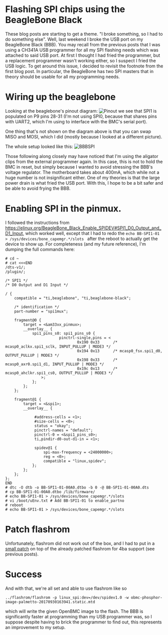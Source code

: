 # Flashing SPI chips using the BeagleBone Black

These blog posts are starting to get a theme.
"I broke something, so I had to do something else".
Well, last weekend I broke the USB port on my BeagleBone Black
(BBB). You may recall from the previous posts that I
was using a CH341A USB programmer for all my SPI flashing
needs which was attached to said USB port. At first
I thought I had fried the programmer, but a replacement
programmer wasn't working either, so I suspect I fried the
USB logic. To get around this issue, I decided to revisit
the footnote from the first blog post. In particular,
the BeagleBone has two SPI masters that in theory
should be usable for all my programming needs.

# Wiring up the beaglebone

Looking at the beaglebone's pinout diagram:
![Pinout](https://graycat.io/wp-content/uploads/2015/04/beaglebone_pinout1.png)
we see that SPI1 is populated on P9 pins 28-31
(I'm not using SPI0, because that shares pins
with UART2, which I'm using to interface with
the BMC's serial port).

One thing that's not shown on the diagram above is
that you can swap MISO and MOSI, which I did (mostly
because I looked at a different picture).

The whole setup looked like this:
![BBBSPI](images/BBBSPI.jpg)

Those following along closely may have noticed that I'm
using the aligator clips from the external programmer again.
In this case, this is not to hold the BMC in reset, but simply
because I wanted to avoid stressing the BBB's voltage regulator.
The motherboard takes about 400mA, which while not a huge number
is not insignificant either. One of my theories is that the large
power drain is what fried the USB port. With this, I hope to be
a bit safer and be able to avoid frying the BBB.

# Enabling SPI in the pinmux.

I followed the instructions from https://elinux.org/BeagleBone_Black_Enable_SPIDEV#SPI1_D0_Output_and_D1_Input,
which worked well, except that I had to redo the `echo BB-SPI1-01 > /sys/devices/bone_capemgr.*/slots
` after the reboot to actually get the device to show up. For completeness (and my future reference),
 I'm dumping the full commands here:

```
# cd ~
# cat <<<END
/dts-v1/;
/plugin/;

/* SPI1 */
/* D0 Output and D1 Input */

/ {
    compatible = "ti,beaglebone", "ti,beaglebone-black";

    /* identification */
    part-number = "spi1mux";

    fragment@0 {
        target = <&am33xx_pinmux>;
        __overlay__ {
            spi1_pins_s0: spi1_pins_s0 {
                        pinctrl-single,pins = <
                                0x190 0x33      /* mcasp0_aclkx.spi1_sclk, INPUT_PULLUP | MODE3 */
                                0x194 0x13      /* mcasp0_fsx.spi1_d0, OUTPUT_PULLUP | MODE3 */
                                0x198 0x33      /* mcasp0_axr0.spi1_d1, INPUT_PULLUP | MODE3 */
                                0x19c 0x13      /* mcasp0_ahclkr.spi1_cs0, OUTPUT_PULLUP | MODE3 */
                >;
            };
        };
    };

    fragment@1 {
        target = <&spi1>;
        __overlay__ {

             #address-cells = <1>;
             #size-cells = <0>;
             status = "okay";
             pinctrl-names = "default";
             pinctrl-0 = <&spi1_pins_s0>;
             ti,pindir-d0-out-d1-in = <1>;

             spidev@1 {
                 spi-max-frequency = <24000000>;
                 reg = <0>;
                 compatible = "linux,spidev";
            };
        };
    };
};
END
# dtc -O dtb -o BB-SPI1-01-00A0.dtbo -b 0 -@ BB-SPI1-01-00A0.dts
# cp BB-SPI1-01-00A0.dtbo /lib/firmware/
# echo BB-SPI1-01 > /sys/devices/bone_capemgr.*/slots
# vi /boot/uEnv.txt # Add BB-SPI1-01 to enable_partno
# reboot
# echo BB-SPI1-01 > /sys/devices/bone_capemgr.*/slots
```

# Patch flashrom

Unfortunately, flashrom did not work out of the box, and I had to put in a
[small patch](https://github.com/flashrom/flashrom/pull/24) on top of the
already patched flashrom for 4ba support (see previous posts).

# Success

And with that, we're all set and able to use flashrom like so
```
../flashrom/flashrom -p linux_spi:dev=/dev/spidev1.0 -w obmc-phosphor-image-palmetto-20170930163941.static.mtd
```
which will write the given OpenBMC image to the flash. The BBB is significantly
faster at programming than my USB programmer was, so I suppose
despite having to brick the programmer to find out, this represents
an improvement to my setup.
